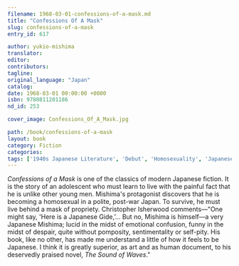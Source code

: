 ```yaml
---
filename: 1968-03-01-confessions-of-a-mask.md
title: "Confessions Of A Mask"
slug: confessions-of-a-mask
entry_id: 617

author: yukio-mishima
translator: 
editor: 
contributors: 
tagline: 
original_language: "Japan"
catalog: 
date: 1968-03-01 00:00:00 +0000 
isbn: 9780811201186
nd_id: 253

cover_image: Confessions_Of_A_Mask.jpg

path: /book/confessions-of-a-mask
layout: book
category: Fiction
categories: 
tags: ['1940s Japanese Literature', 'Debut', 'Homosexuality', 'Japanese literature', 'Japanese writer', 'Post World War II Literature']
---
```

*Confessions of a Mask* is one of the classics of modern Japanese fiction. It is the story of an adolescent who must learn to live with the painful fact that he is unlike other young men. Mishima's protagonist discovers that he is becoming a homosexual in a polite, post-war Japan. To survive, he must live behind a mask of propriety. Christopher Isherwood comments––"One might say, 'Here is a Japanese Gide,’… But no, Mishima is himself––a very Japanese Mishima; lucid in the midst of emotional confusion, funny in the midst of despair, quite without pomposity, sentimentality or self-pity. His book, like no other, has made me understand a little of how it feels to be Japanese. I think it is greatly superior, as art and as human document, to his deservedly praised novel, *The Sound of Waves*."





